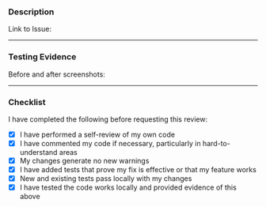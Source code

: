 ### Description

Link to Issue:

---

### Testing Evidence

Before and after screenshots:

---

### Checklist

I have completed the following before requesting this review:

- [x] I have performed a self-review of my own code
- [x] I have commented my code if necessary, particularly in hard-to-understand areas
- [x] My changes generate no new warnings
- [x] I have added tests that prove my fix is effective or that my feature works
- [x] New and existing tests pass locally with my changes
- [x] I have tested the code works locally and provided evidence of this above
